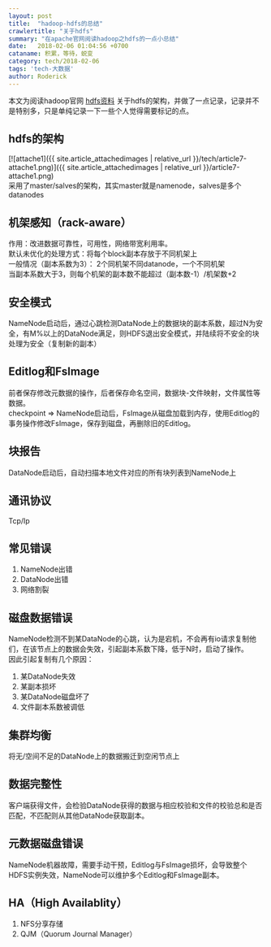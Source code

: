 ```yaml
---
layout: post
title:  "hadoop-hdfs的总结"
crawlertitle: "关于hdfs"
summary: "在apache官网阅读hadoop之hdfs的一点小总结"
date:   2018-02-06 01:04:56 +0700
cataname: 积累，等待，蜕变
category: tech/2018-02-06
tags: 'tech-大数据'
author: Roderick
---
```

本文为阅读hadoop官网 [hdfs资料](http://hadoop.apache.org/docs/current/hadoop-project-dist/hadoop-hdfs/HdfsDesign.html "hdfs资料") 关于hdfs的架构，并做了一点记录，记录并不是特别多，只是单纯记录一下一些个人觉得需要标记的点。

## hdfs的架构 ##  
[![attache1]({{ site.article_attachedimages | relative_url }}/tech/article7-attache1.png)]({{ site.article_attachedimages | relative_url }}/article7-attache1.png)  
采用了master/salves的架构，其实master就是namenode，salves是多个datanodes

## 机架感知（rack-aware） ##  
作用：改进数据可靠性，可用性，网络带宽利用率。  
默认未优化的处理方式：将每个block副本存放于不同机架上  
一般情况（副本系数为3）： 2个同机架不同datanode，一个不同机架  
当副本系数大于3，则每个机架的副本数不能超过（副本数-1）/机架数+2  

## 安全模式 ##
NameNode启动后，通过心跳检测DataNode上的数据块的副本系数，超过N为安全，有M%以上的DataNode满足，则HDFS退出安全模式，并陆续将不安全的块处理为安全（复制新的副本）

## Editlog和FsImage ##
前者保存修改元数据的操作，后者保存命名空间，数据块-文件映射，文件属性等数据。  
checkpoint => NameNode启动后，FsImage从磁盘加载到内存，使用Editlog的事务操作修改FsImage，保存到磁盘，再删除旧的Editlog。

## 块报告 ##
DataNode启动后，自动扫描本地文件对应的所有块列表到NameNode上

## 通讯协议 ##
Tcp/Ip

## 常见错误 ##
1. NameNode出错
2. DataNode出错
3. 网络割裂

## 磁盘数据错误 ##
NameNode检测不到某DataNode的心跳，认为是宕机，不会再有io请求复制他们，在该节点上的数据会失效，引起副本系数下降，低于N时，启动了操作。  
因此引起复制有几个原因：  
1. 某DataNode失效
2. 某副本损坏
3. 某DataNode磁盘坏了
4. 文件副本系数被调低

## 集群均衡 ##
将无/空间不足的DataNode上的数据搬迁到空闲节点上

## 数据完整性 ##
客户端获得文件，会检验DataNode获得的数据与相应校验和文件的校验总和是否匹配，不匹配则从其他DataNode获取副本。  

## 元数据磁盘错误 ##
NameNode机器故障，需要手动干预，Editlog与FsImage损坏，会导致整个HDFS实例失效，NameNode可以维护多个Editlog和FsImage副本。

## HA（High Availablity） ##
1. NFS分享存储
2. QJM（Quorum Journal Manager）